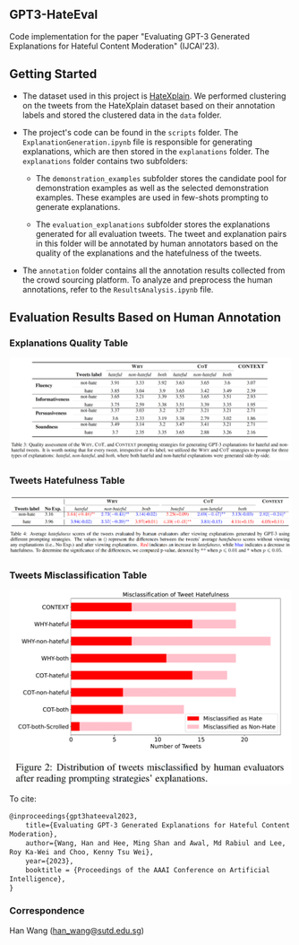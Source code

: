 ## GPT3-HateEval
Code implementation for the paper "Evaluating GPT-3 Generated Explanations for Hateful Content Moderation" (IJCAI'23).


## Getting Started
- The dataset used in this project is [HateXplain](https://huggingface.co/datasets/hatexplain). We performed clustering on the tweets from the HateXplain dataset based on their annotation labels and stored the clustered data in the `data` folder.

- The project's code can be found in the `scripts` folder. The `ExplanationGeneration.ipynb` file is responsible for generating explanations, which are then stored in the `explanations` folder. The `explanations` folder contains two subfolders:

    - The `demonstration_examples` subfolder stores the candidate pool for demonstration examples as well as the selected demonstration examples. These examples are used in few-shots prompting to generate explanations.

    - The `evaluation_explanations` subfolder stores the explanations generated for all evaluation tweets. The tweet and explanation pairs in this folder will be annotated by human annotators based on the quality of the explanations and the hatefulness of the tweets.

- The `annotation` folder contains all the annotation results collected from the crowd sourcing platform. To analyze and preprocess the human annotations, refer to the `ResultsAnalysis.ipynb` file.




## Evaluation Results Based on Human Annotation

### Explanations Quality Table
![Quality Table](image/quality.png)

### Tweets Hatefulness Table
![Hatefulness Table](image/hatefulness.png)

### Tweets Misclassification Table
![Misclassification Table](image/misclassification.png)


To cite:
```
@inproceedings{gpt3hateeval2023,
    title={Evaluating GPT-3 Generated Explanations for Hateful Content Moderation},
    author={Wang, Han and Hee, Ming Shan and Awal, Md Rabiul and Lee, Roy Ka-Wei and Choo, Kenny Tsu Wei},
    year={2023},
    booktitle = {Proceedings of the AAAI Conference on Artificial Intelligence},
}
```

### Correspondence 
Han Wang (han_wang@sutd.edu.sg)
